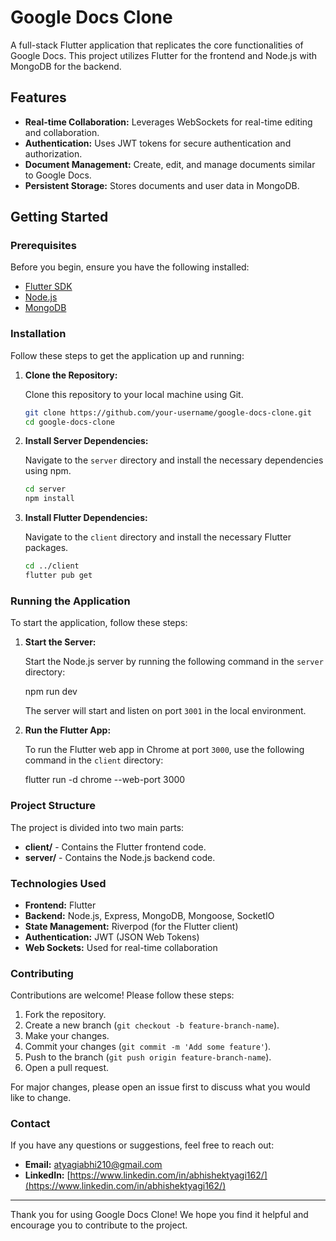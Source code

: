 # Google Docs Clone

A full-stack Flutter application that replicates the core functionalities of Google Docs. This project utilizes Flutter for the frontend and Node.js with MongoDB for the backend.

## Features

- **Real-time Collaboration:** Leverages WebSockets for real-time editing and collaboration.
- **Authentication:** Uses JWT tokens for secure authentication and authorization.
- **Document Management:** Create, edit, and manage documents similar to Google Docs.
- **Persistent Storage:** Stores documents and user data in MongoDB.

## Getting Started

### Prerequisites

Before you begin, ensure you have the following installed:

- [Flutter SDK](https://docs.flutter.dev/get-started/install)
- [Node.js](https://nodejs.org/en/download/)
- [MongoDB](https://www.mongodb.com/try/download/community)

### Installation

Follow these steps to get the application up and running:

1. **Clone the Repository:**

   Clone this repository to your local machine using Git.

   ```bash
   git clone https://github.com/your-username/google-docs-clone.git
   cd google-docs-clone
   ```

2. **Install Server Dependencies:**

   Navigate to the `server` directory and install the necessary dependencies using npm.

   ```bash
   cd server
   npm install
   ```

3. **Install Flutter Dependencies:**

   Navigate to the `client` directory and install the necessary Flutter packages.

   ```bash
   cd ../client
   flutter pub get
   ```

### Running the Application

To start the application, follow these steps:

1. **Start the Server:**

   Start the Node.js server by running the following command in the `server` directory:

   npm run dev

   The server will start and listen on port `3001` in the local environment.

2. **Run the Flutter App:**

   To run the Flutter web app in Chrome at port `3000`, use the following command in the `client` directory:

   flutter run -d chrome --web-port 3000

### Project Structure

The project is divided into two main parts:

- **client/** - Contains the Flutter frontend code.
- **server/** - Contains the Node.js backend code.

### Technologies Used

- **Frontend:** Flutter
- **Backend:** Node.js, Express, MongoDB, Mongoose, SocketIO
- **State Management:** Riverpod (for the Flutter client)
- **Authentication:** JWT (JSON Web Tokens)
- **Web Sockets:** Used for real-time collaboration

### Contributing

Contributions are welcome! Please follow these steps:

1. Fork the repository.
2. Create a new branch (`git checkout -b feature-branch-name`).
3. Make your changes.
4. Commit your changes (`git commit -m 'Add some feature'`).
5. Push to the branch (`git push origin feature-branch-name`).
6. Open a pull request.

For major changes, please open an issue first to discuss what you would like to change.

### Contact

If you have any questions or suggestions, feel free to reach out:

- **Email:** [atyagiabhi210@gmail.com](atyagiabhi210@gmail.com)
- **LinkedIn:** [https://www.linkedin.com/in/abhishektyagi162/](https://www.linkedin.com/in/abhishektyagi162/)

---

Thank you for using Google Docs Clone! We hope you find it helpful and encourage you to contribute to the project.
